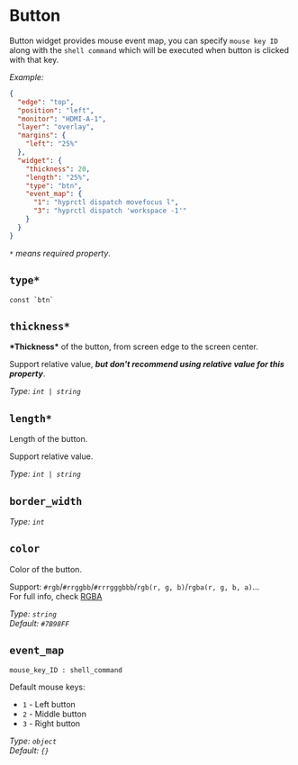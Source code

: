 # Button

Button widget provides mouse event map, you can specify `mouse key ID` along with the `shell command` which will be executed when button is clicked with that key.

_Example:_

```json
{
  "edge": "top",
  "position": "left",
  "monitor": "HDMI-A-1",
  "layer": "overlay",
  "margins": {
    "left": "25%"
  },
  "widget": {
    "thickness": 20,
    "length": "25%",
    "type": "btn",
    "event_map": {
      "1": "hyprctl dispatch movefocus l",
      "3": "hyprctl dispatch 'workspace -1'"
    }
  }
}
```

_`*` means required property_.

## `type*`

```plaintext
const `btn`
```

## `thickness*`

**\*Thickness\*** of the button, from screen edge to the screen center.

Support relative value, **_but don't recommend using relative value for this property_**.

_Type: `int | string`_

## `length*`

Length of the button.

Support relative value.

_Type: `int | string`_

## `border_width`

_Type: `int`_

## `color`

Color of the button.

Support: `#rgb`/`#rrggbb`/`#rrrgggbbb`/`rgb(r, g, b)`/`rgba(r, g, b, a)`...  
For full info, check [RGBA](https://gtk-rs.org/gtk4-rs/stable/latest/docs/src/gdk4/rgba.rs.html#205)

_Type: `string`_  
_Default: `#7B98FF`_

## `event_map`

`mouse_key_ID : shell_command`

Default mouse keys:

- `1` - Left button
- `2` - Middle button
- `3` - Right button

_Type: `object`_  
_Default: `{}`_
